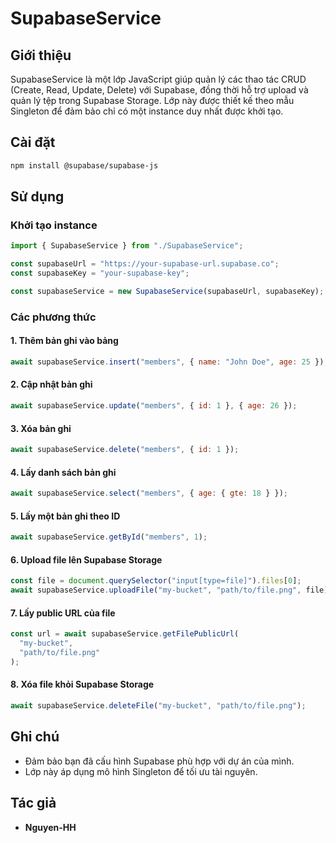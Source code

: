 # SupabaseService

## Giới thiệu

SupabaseService là một lớp JavaScript giúp quản lý các thao tác CRUD (Create, Read, Update, Delete) với Supabase, đồng thời hỗ trợ upload và quản lý tệp trong Supabase Storage. Lớp này được thiết kế theo mẫu Singleton để đảm bảo chỉ có một instance duy nhất được khởi tạo.

## Cài đặt

```sh
npm install @supabase/supabase-js
```

## Sử dụng

### Khởi tạo instance

```javascript
import { SupabaseService } from "./SupabaseService";

const supabaseUrl = "https://your-supabase-url.supabase.co";
const supabaseKey = "your-supabase-key";

const supabaseService = new SupabaseService(supabaseUrl, supabaseKey);
```

### Các phương thức

#### 1. Thêm bản ghi vào bảng

```javascript
await supabaseService.insert("members", { name: "John Doe", age: 25 });
```

#### 2. Cập nhật bản ghi

```javascript
await supabaseService.update("members", { id: 1 }, { age: 26 });
```

#### 3. Xóa bản ghi

```javascript
await supabaseService.delete("members", { id: 1 });
```

#### 4. Lấy danh sách bản ghi

```javascript
await supabaseService.select("members", { age: { gte: 18 } });
```

#### 5. Lấy một bản ghi theo ID

```javascript
await supabaseService.getById("members", 1);
```

#### 6. Upload file lên Supabase Storage

```javascript
const file = document.querySelector("input[type=file]").files[0];
await supabaseService.uploadFile("my-bucket", "path/to/file.png", file);
```

#### 7. Lấy public URL của file

```javascript
const url = await supabaseService.getFilePublicUrl(
  "my-bucket",
  "path/to/file.png"
);
```

#### 8. Xóa file khỏi Supabase Storage

```javascript
await supabaseService.deleteFile("my-bucket", "path/to/file.png");
```

## Ghi chú

- Đảm bảo bạn đã cấu hình Supabase phù hợp với dự án của mình.
- Lớp này áp dụng mô hình Singleton để tối ưu tài nguyên.

## Tác giả

- **Nguyen-HH**

